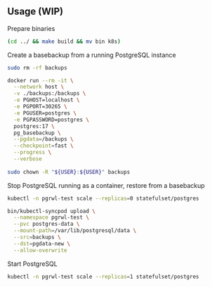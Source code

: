 ## Usage (WIP)

Prepare binaries

```bash
(cd ../ && make build && mv bin k8s)
```

Create a basebackup from a running PostgreSQL instance

```bash
sudo rm -rf backups

docker run --rm -it \
  --network host \
  -v ./backups:/backups \
  -e PGHOST=localhost \
  -e PGPORT=30265 \
  -e PGUSER=postgres \
  -e PGPASSWORD=postgres \
  postgres:17 \
  pg_basebackup \
  --pgdata=/backups \
  --checkpoint=fast \
  --progress \
  --verbose
  
sudo chown -R "${USER}:${USER}" backups
```

Stop PostgreSQL running as a container, restore from a basebackup

```bash
kubectl -n pgrwl-test scale --replicas=0 statefulset/postgres

bin/kubectl-syncpod upload \
  --namespace pgrwl-test \
  --pvc postgres-data \
  --mount-path=/var/lib/postgresql/data \
  --src=backups \
  --dst=pgdata-new \
  --allow-overwrite
```

Start PostgreSQL 

```bash
kubectl -n pgrwl-test scale --replicas=1 statefulset/postgres
```

